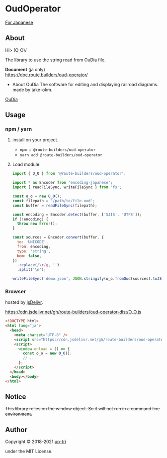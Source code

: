 # OudOperator

[For Japanese](README-ja.md)

## About

Hi> \(O_O)/

The library to use the string read from OuDia file.

**Document** (ja only)  
https://doc.route.builders/oud-operator/

- About OuDia
  The software for editing and displaying railroad diagrams.
  made by take-okm.

[OuDia](http://take-okm.a.la9.jp/oudia/)

## Usage

### npm / yarn

1.  install on your project.

    - `npm i @route-builders/oud-operator`
    - `yarn add @route-builders/oud-operator`

2.  Load module.

    ```js
    import { O_O } from '@route-builders/oud-operator';

    import * as Encoder from 'encoding-japanese';
    import { readFileSync, writeFileSync } from 'fs';

    const o_o = new O_O();
    const filepath = '/path/to/file.oud';
    const buffer = readFileSync(filepath);

    const encoding = Encoder.detect(buffer, ['SJIS', 'UTF8']);
    if (!encoding) {
      throw new Error();
    }

    const sources = Encoder.convert(buffer, {
      to: 'UNICODE',
      from: encoding,
      type: 'string',
      bom: false,
    })
      .replace(/\r/g, '')
      .split('\n');

    writeFileSync('demo.json', JSON.stringify(o_o.fromOud(sources).toJSON()));
    ```

### Browser

hosted by [jsDelivr](https://www.jsdelivr.com/).

https://cdn.jsdelivr.net/gh/route-builders/oud-operator-dist/O_O.js

```html
<!DOCTYPE html>
<html lang="ja">
  <head>
    <meta charset="UTF-8" />
    <script src="https://cdn.jsdelivr.net/gh/route-builders/oud-operator-dist/O_O.js"></script>
    <script>
      window.onload = () => {
        const o_o = new O_O();
        // ...
      };
    </script>
  </head>
  <body></body>
</html>
```

## Notice

~~This library relies on the window object. So it will not run in a command line environment.~~

## Author

Copyright &copy; 2018-2021 [up-tri](https://github.com/up-tri/)

under the MIT License.
